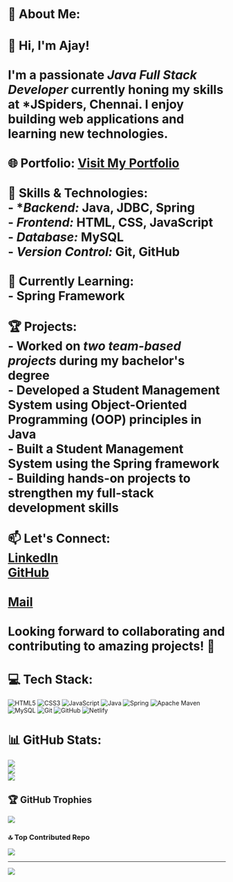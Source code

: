 # 💫 About Me:
# 👋 Hi, I'm Ajay!  <br><br>I'm a passionate *Java Full Stack Developer* currently honing my skills at *JSpiders, Chennai. I enjoy building web applications and learning new technologies.  <br><br>🌐 Portfolio: [Visit My Portfolio](https://ajayravi238.netlify.app/)<br><br>🚀 Skills & Technologies:<br>- **Backend:* Java, JDBC, Spring<br>- *Frontend:* HTML, CSS, JavaScript  <br>- *Database:* MySQL  <br>- *Version Control:* Git, GitHub  <br><br>🌱 Currently Learning:<br>- Spring Framework<br><br>🏆 Projects:<br>- Worked on *two team-based projects* during my bachelor's degree  <br>- Developed a Student Management System using Object-Oriented Programming (OOP) principles in Java<br>- Built a Student Management System using the Spring framework<br>- Building hands-on projects to strengthen my full-stack development skills <br><br>📫 Let's Connect:<br>[LinkedIn](https://www.linkedin.com/in/ajayr-/)<br>[GitHub](https://github.com/ajayravi238)<br><br>[Mail](mailto:ajayravi238@gmail.com)<br><br>Looking forward to collaborating and contributing to amazing projects! 🚀 

# 💻 Tech Stack:
![HTML5](https://img.shields.io/badge/html5-%23E34F26.svg?style=for-the-badge&logo=html5&logoColor=white) ![CSS3](https://img.shields.io/badge/css3-%231572B6.svg?style=for-the-badge&logo=css3&logoColor=white) ![JavaScript](https://img.shields.io/badge/javascript-%23323330.svg?style=for-the-badge&logo=javascript&logoColor=%23F7DF1E) ![Java](https://img.shields.io/badge/java-%23ED8B00.svg?style=for-the-badge&logo=openjdk&logoColor=white) ![Spring](https://img.shields.io/badge/spring-%236DB33F.svg?style=for-the-badge&logo=spring&logoColor=white) ![Apache Maven](https://img.shields.io/badge/Apache%20Maven-C71A36?style=for-the-badge&logo=Apache%20Maven&logoColor=white) ![MySQL](https://img.shields.io/badge/mysql-4479A1.svg?style=for-the-badge&logo=mysql&logoColor=white) ![Git](https://img.shields.io/badge/git-%23F05033.svg?style=for-the-badge&logo=git&logoColor=white) ![GitHub](https://img.shields.io/badge/github-%23121011.svg?style=for-the-badge&logo=github&logoColor=white) ![Netlify](https://img.shields.io/badge/netlify-%23000000.svg?style=for-the-badge&logo=netlify&logoColor=#00C7B7)
# 📊 GitHub Stats:
![](https://github-readme-stats.vercel.app/api?username=ajayravi238&theme=dark&hide_border=true&include_all_commits=true&count_private=false)<br/>
![](https://nirzak-streak-stats.vercel.app/?user=ajayravi238&theme=dark&hide_border=true)<br/>
![](https://github-readme-stats.vercel.app/api/top-langs/?username=ajayravi238&theme=dark&hide_border=true&include_all_commits=true&count_private=false&layout=compact)

## 🏆 GitHub Trophies
![](https://github-profile-trophy.vercel.app/?username=ajayravi238&theme=radical&no-frame=true&no-bg=false&margin-w=4)

### 🔝 Top Contributed Repo
![](https://github-contributor-stats.vercel.app/api?username=ajayravi238&limit=5&theme=shadow_blue&combine_all_yearly_contributions=true)

---
[![](https://visitcount.itsvg.in/api?id=ajayravi238&icon=7&color=4)](https://visitcount.itsvg.in)
